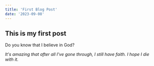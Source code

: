 ```yaml
---
title: 'First Blog Post'
date: '2023-09-08'
---
```


## This is my first post

Do you know that I believe in God?

_It's amazing that after all I've gone through, I still have faith. I hope I die with it._
